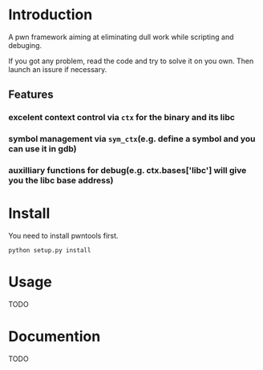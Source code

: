 # Introduction
A pwn framework aiming at eliminating dull work while scripting and debuging.

If you got any problem, read the code and try to solve it on you own. Then launch an issure if necessary.

## Features
### excelent context control via `ctx` for the binary and its libc
### symbol management via `sym_ctx`(e.g. define a symbol and you can use it in gdb)
### auxilliary functions for debug(e.g. ctx.bases['libc'] will give you the libc base address)

# Install
You need to install pwntools first.

`python setup.py install`
# Usage
TODO
# Documention
TODO